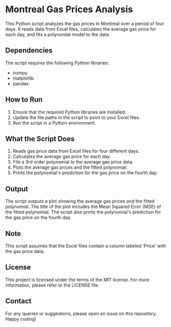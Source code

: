 # Montreal Gas Prices Analysis

This Python script analyzes the gas prices in Montreal over a period of four days. It reads data from Excel files, calculates the average gas price for each day, and fits a polynomial model to the data.

## Dependencies

The script requires the following Python libraries:
- numpy
- matplotlib
- pandas

## How to Run

1. Ensure that the required Python libraries are installed.
2. Update the file paths in the script to point to your Excel files.
3. Run the script in a Python environment.

## What the Script Does

1. Reads gas price data from Excel files for four different days.
2. Calculates the average gas price for each day.
3. Fits a 3rd order polynomial to the average gas price data.
4. Plots the average gas prices and the fitted polynomial.
5. Prints the polynomial's prediction for the gas price on the fourth day.

## Output

The script outputs a plot showing the average gas prices and the fitted polynomial. The title of the plot includes the Mean Squared Error (MSE) of the fitted polynomial. The script also prints the polynomial's prediction for the gas price on the fourth day.

## Note

This script assumes that the Excel files contain a column labeled 'Price' with the gas price data.

## License
This project is licensed under the terms of the MIT license. For more information, please refer to the LICENSE file.

## Contact
For any queries or suggestions, please open an issue on this repository. Happy coding!

